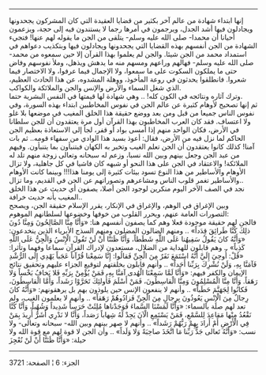 ------------------------------------------------------------------------

إنها ابتداء شهادة من عالم آخر بكثير من قضايا العقيدة التي كان المشركون
يجحدونها ويجادلون فيها أشد الجدل، ويرجمون في أمرها رجما لا يستندون فيه
إلى حجة، ويزعمون أحيانا أن محمدا- صلى الله عليه وسلم- يتلقى من الجن ما
يقوله لهم عنها! فتجيء الشهادة من الجن أنفسهم بهذه القضايا التي يجحدونها
ويجادلون فيها وبتكذيب دعواهم في استمداد محمد من الجن شيئا. والجن لم
يعلموا بهذا القرآن إلا حين سمعوه من محمد- صلى الله عليه وسلم- فهالهم
وراعهم ومسهم منه ما يدهش ويذهل، وملأ نفوسهم وفاض حتى ما يملكون السكوت
على ما سمعوا، ولا الإجمال فيما عرفوا، ولا الاختصار فيما شعروا. فانطلقوا
يحدثون في روعة المأخوذ، ووهلة المشدوه، عن هذا الحادث العظيم، الذي شغل
السماء والأرض والإنس والجن والملائكة والكواكب.  
وترك آثاره ونتائجه في الكون كله! .. وهي شهادة لها قيمتها في النفس
البشرية حتما.  
ثم إنها تصحيح لأوهام كثيرة عن عالم الجن في نفوس المخاطبين ابتداء بهذه
السورة، وفي نفوس الناس جميعا من قبل ومن بعد ووضع حقيقة هذا الخلق المغيب
في موضعها بلا غلو ولا اعتساف. فقد كان العرب المخاطبون بهذا القرآن أول
مرة يعتقدون أن للجن سلطانا في الأرض، فكان الواحد منهم إذا أمسى بواد أو
قفر، لجأ إلى الاستعاذة بعظيم الجن الحاكم لما نزل فيه من الأرض، فقال:
أعوذ بسيد هذا الوادي من سفهاء قومه.. ثم بات آمنا! كذلك كانوا يعتقدون أن
الجن تعلم الغيب وتخبر به الكهان فيتنبأون بما يتنبأون. وفيهم من عبد الجن
وجعل بينهم وبين الله نسبا، وزعم له سبحانه وتعالى زوجة منهم تلد له
الملائكة! والاعتقاد في الجن على هذا النحو أو شبهه كان فاشيا في كل
جاهلية، ولا تزال الأوهام والأساطير من هذا النوع تسود بيئات كثيرة إلى
يومنا هذا!!! وبينما كانت الأوهام والأساطير تغمر قلوب الناس ومشاعرهم
وتصوراتهم عن الجن في القديم، وما تزال..  
نجد في الصف الآخر اليوم منكرين لوجود الجن أصلا، يصفون أي حديث عن هذا
الخلق المغيب بأنه حديث خرافة..  
وبين الإغراق في الوهم، والإغراق في الإنكار، يقرر الإسلام حقيقة الجن،
ويصحح التصورات العامة عنهم، ويحرر القلوب من خوفها وخضوعها لسلطانهم
الموهوم:  
فالجن لهم حقيقة موجودة فعلا وهم كما يصفون أنفسهم هنا: «وَأَنَّا مِنَّا الصَّالِحُونَ
وَمِنَّا دُونَ ذلِكَ كُنَّا طَرائِقَ قِدَداً» .. ومنهم الضالون المضلون ومنهم السذج
الأبرياء الذين ينخدعون: «وَأَنَّهُ كانَ يَقُولُ سَفِيهُنا عَلَى اللَّهِ شَطَطاً، وَأَنَّا ظَنَنَّا
أَنْ لَنْ تَقُولَ الْإِنْسُ وَالْجِنُّ عَلَى اللَّهِ كَذِباً» .. وهم قابلون للهداية من الضلال،
مستعدون لإدراك القرآن سماعا وفهما وتأثرا: «قُلْ: أُوحِيَ إِلَيَّ أَنَّهُ اسْتَمَعَ نَفَرٌ مِنَ
الْجِنِّ فَقالُوا: إِنَّا سَمِعْنا قُرْآناً عَجَباً يَهْدِي إِلَى الرُّشْدِ فَآمَنَّا بِهِ، وَلَنْ نُشْرِكَ
بِرَبِّنا أَحَداً» .. وأنهم قابلون بخلقتهم لتوقيع الجزاء عليهم وتحقيق نتائج
الإيمان والكفر فيهم: «وَأَنَّا لَمَّا سَمِعْنَا الْهُدى آمَنَّا بِهِ، فَمَنْ يُؤْمِنْ بِرَبِّهِ فَلا
يَخافُ بَخْساً وَلا رَهَقاً. وَأَنَّا مِنَّا الْمُسْلِمُونَ وَمِنَّا الْقاسِطُونَ، فَمَنْ أَسْلَمَ فَأُولئِكَ
تَحَرَّوْا رَشَداً، وَأَمَّا الْقاسِطُونَ، فَكانُوا لِجَهَنَّمَ حَطَباً» .. وأنهم لا ينفعون الإنس
حين يلوذون بهم بل يرهقونهم: «وَأَنَّهُ كانَ رِجالٌ مِنَ الْإِنْسِ يَعُوذُونَ بِرِجالٍ مِنَ الْجِنِّ
فَزادُوهُمْ رَهَقاً» .. وأنهم لا يعلمون الغيب، ولم تعد لهم صلة بالسماء: «وَأَنَّا
لَمَسْنَا السَّماءَ فَوَجَدْناها مُلِئَتْ حَرَساً شَدِيداً وَشُهُباً، وَأَنَّا كُنَّا نَقْعُدُ مِنْها مَقاعِدَ
لِلسَّمْعِ، فَمَنْ يَسْتَمِعِ الْآنَ يَجِدْ لَهُ شِهاباً رَصَداً، وَأَنَّا لا نَدْرِي أَشَرٌّ أُرِيدَ بِمَنْ فِي
الْأَرْضِ أَمْ أَرادَ بِهِمْ رَبُّهُمْ رَشَداً» .. وأنهم لا صهر بينهم وبين الله- سبحانه
وتعالى- ولا نسب: «وَأَنَّهُ تَعالى جَدُّ رَبِّنا مَا اتَّخَذَ صاحِبَةً وَلا وَلَداً» .. وأن الجن
لا قوة لهم مع قوة الله ولا حيلة: «وَأَنَّا ظَنَنَّا أَنْ لَنْ نُعْجِزَ

------------------------------------------------------------------------

الجزء: 6 ¦ الصفحة: 3721
